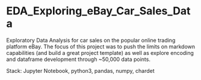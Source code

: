 # EDA_Exploring_eBay_Car_Sales_Data
Exploratory Data Analysis for car sales on the popular online trading platform eBay.  The focus of this project was to push the limits on markdown capabilities (and build a great project template) as well as explore encoding and dataframe development through ~50,000 data points.

Stack: Jupyter Notebook, python3, pandas, numpy, chardet
